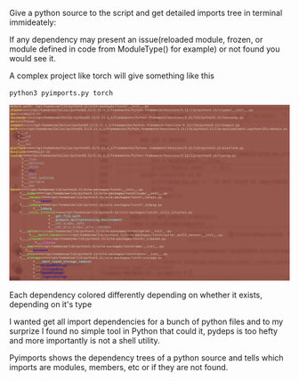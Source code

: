 Give a python source to the script and get detailed imports tree in terminal immideately:

If any dependency may present an issue(reloaded module, frozen, or module defined in code from ModuleType() for example) or not found you would see it.

A complex project like torch will give something like this
```
python3 pyimports.py torch                                                       
```
![Screenshot](Screenshot.png)

Each dependency colored differently depending on whether it exists, depending on it's type

I wanted get all import dependencies for a bunch of python files and to my surprize I found no
simple tool in Python that could it, pydeps is too hefty and more importantly is not a shell utility.

Pyimports shows the dependency trees of a python source and tells which imports are modules, members, etc or if they are not found.
